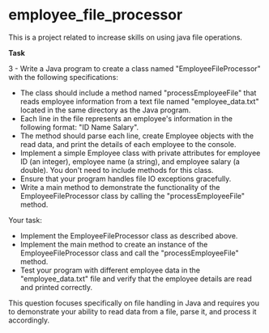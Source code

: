 # employee_file_processor
This is a project related to increase skills on using java file operations.

**Task**

3 - Write a Java program to create a class named "EmployeeFileProcessor" with the following specifications:

- The class should include a method named "processEmployeeFile" that reads employee information from a text file named "employee_data.txt" located in the same directory as the Java program.
- Each line in the file represents an employee's information in the following format: "ID Name Salary".
- The method should parse each line, create Employee objects with the read data, and print the details of each employee to the console.
- Implement a simple Employee class with private attributes for employee ID (an integer), employee name (a string), and employee salary (a double). You don't need to include methods for this class.
- Ensure that your program handles file IO exceptions gracefully.
- Write a main method to demonstrate the functionality of the EmployeeFileProcessor class by calling the "processEmployeeFile" method.

Your task:

- Implement the EmployeeFileProcessor class as described above.
- Implement the main method to create an instance of the EmployeeFileProcessor class and call the "processEmployeeFile" method.
- Test your program with different employee data in the "employee_data.txt" file and verify that the employee details are read and printed correctly.

This question focuses specifically on file handling in Java and requires you to demonstrate your ability to read data from a file, parse it, and process it accordingly.
